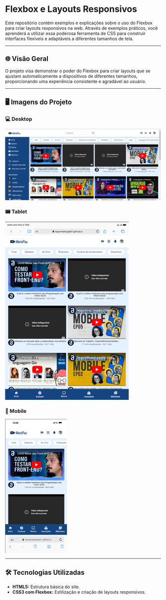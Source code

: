 # Flexbox e Layouts Responsivos

Este repositório contém exemplos e explicações sobre o uso do Flexbox para criar layouts responsivos na web. Através de exemplos práticos, você aprenderá a utilizar essa poderosa ferramenta de CSS para construir interfaces flexíveis e adaptáveis a diferentes tamanhos de tela.

---

## 🌐 Visão Geral

O projeto visa demonstrar o poder do Flexbox para criar layouts que se ajustam automaticamente a dispositivos de diferentes tamanhos, proporcionando uma experiência consistente e agradável ao usuário.

---

## 🖥️ Imagens do Projeto

### ‍💻 Desktop
![Desktop](img-readme/imagem-projeto-desktop.png)

### 📟 Tablet
<img src="img-readme/imagem-projeto-tablet.png" alt="Tablet" width="400">

### 📱 Mobile
<img src="img-readme/imagem-projeto-mobile.png" alt="Mobile" width="200">

---

## 🛠️ Tecnologias Utilizadas

- **HTML5:** Estrutura básica do site.
- **CSS3 com Flexbox:** Estilização e criação de layouts responsivos.
